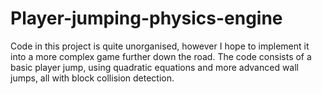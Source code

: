 # Player-jumping-physics-engine
Code in this project is quite unorganised, however I hope to implement it into a more complex game further down the road. The code consists of a basic player jump, using quadratic equations and more advanced wall jumps, all with block collision detection.

